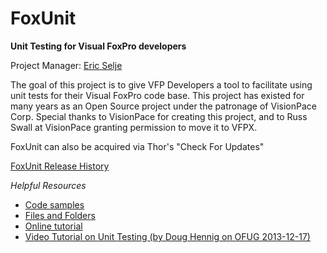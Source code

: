 # FoxUnit
**Unit Testing for Visual FoxPro developers**

Project Manager: [Eric Selje](https://github.com/ESelje)

The goal of this project is to give VFP Developers a tool to facilitate using unit tests for their Visual FoxPro code base.
This project has existed for many years as an Open Source project under the patronage of VisionPace Corp. Special thanks to VisionPace for creating this project, and to Russ Swall at VisionPace granting permission to move it to VFPX.

FoxUnit can also be acquired via Thor's "Check For Updates"

[FoxUnit Release History](ChangeLog.md)

*Helpful Resources*

* [Code samples](FoxUnit_Asserts.md)
* [Files and Folders](FoxUnit_Folders.md)
* [Online tutorial](http://www.aksel.com/whitepapers/foxunit.htm)
* [Video Tutorial on Unit Testing (by Doug Hennig on OFUG 2013-12-17)](http://youtu.be/J5PH1tKPYpI)
